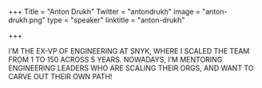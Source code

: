 +++
Title = "Anton Drukh"
Twitter = "antondrukh"
image = "anton-drukh.png"
type = "speaker"
linktitle = "anton-drukh"

+++

I’M THE EX-VP OF ENGINEERING AT SNYK, WHERE I SCALED THE TEAM FROM 1 TO 150 ACROSS 5 YEARS. NOWADAYS, I’M MENTORING ENGINEERING LEADERS WHO ARE SCALING THEIR ORGS, AND WANT TO CARVE OUT THEIR OWN PATH!
